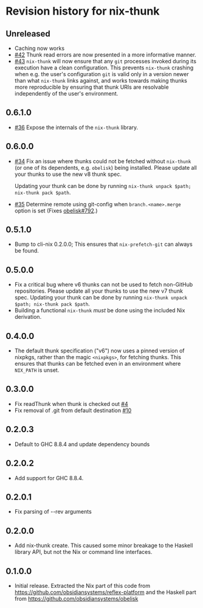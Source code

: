 # Revision history for nix-thunk

## Unreleased

* Caching now works
* [#42](https://github.com/obsidiansystems/nix-thunk/pull/42) Thunk read errors are now presented in a more informative manner.
* [#43](https://github.com/obsidiansystems/nix-thunk/pull/43) `nix-thunk` will now ensure that any `git` processes invoked during its execution have a clean configuration. 
  This prevents `nix-thunk` crashing when e.g. the user's configuration `git` is valid only in a version newer than what `nix-thunk` links against, and works towards making thunks more reproducible by ensuring that thunk URIs are resolvable independently of the user's environment.

## 0.6.1.0

* [#36](https://github.com/obsidiansystems/nix-thunk/pull/36) Expose the internals of the `nix-thunk` library.

## 0.6.0.0

* [#34](https://github.com/obsidiansystems/nix-thunk/pull/34) Fix an
  issue where thunks could not be fetched without `nix-thunk` (or one of
  its dependents, e.g. `obelisk`) being installed. Please update all
  your thunks to use the new v8 thunk spec.

  Updating your thunk can be done by running `nix-thunk unpack $path; nix-thunk pack $path`.

* [#35](https://github.com/obsidiansystems/nix-thunk/pull/35) Determine remote using git-config when `branch.<name>.merge` option is set
  (Fixes [obelisk#792](https://github.com/obsidiansystems/obelisk/issues/792).)

## 0.5.1.0

* Bump to cli-nix 0.2.0.0; This ensures that `nix-prefetch-git` can always be found.

## 0.5.0.0

* Fix a critical bug where v6 thunks can not be used to fetch non-GitHub repositories. Please update all your thunks to use the new v7 thunk spec.
  Updating your thunk can be done by running `nix-thunk unpack $path; nix-thunk pack $path`.
* Building a functional `nix-thunk` _must_ be done using the included Nix derivation.

## 0.4.0.0

* The default thunk specification ("v6") now uses a pinned version of nixpkgs, rather than the magic `<nixpkgs>`, for fetching thunks. This ensures that thunks can be fetched even in an environment where `NIX_PATH` is unset.

## 0.3.0.0

* Fix readThunk when thunk is checked out [#4](https://github.com/obsidiansystems/nix-thunk/pull/4)
* Fix removal of .git from default destination [#10](https://github.com/obsidiansystems/nix-thunk/pull/10)

## 0.2.0.3

* Default to GHC 8.8.4 and update dependency bounds

## 0.2.0.2
* Add support for GHC 8.8.4.

## 0.2.0.1
* Fix parsing of --rev arguments

## 0.2.0.0
* Add nix-thunk create.  This caused some minor breakage to the Haskell library API, but not the Nix or command line interfaces.

## 0.1.0.0
* Initial release.  Extracted the Nix part of this code from https://github.com/obsidiansystems/reflex-platform and the Haskell part from https://github.com/obsidiansystems/obelisk
